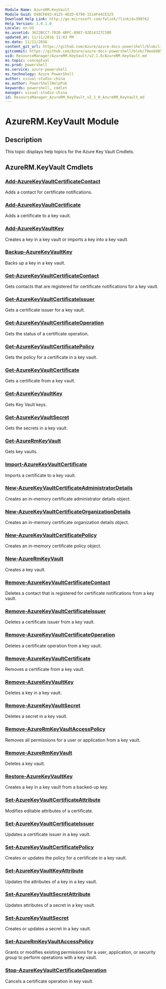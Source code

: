 ```yaml
---
Module Name: AzureRM.KeyVault
Module Guid: D48CF693-4125-4D2D-8790-1514F44CE325
Download Help Link: http://go.microsoft.com/fwlink/?linkid=390762
Help Version: 3.0.1.0
Locale: en-US
ms.assetid: 3622BCC7-7020-4BFC-8907-92D14327C59D
updated_at: 11/11/2016 11:03 PM
ms.date: 11/11/2016
content_git_url: https://github.com/Azure/azure-docs-powershell/blob/live/azureps-cmdlets-docs/ResourceManager/AzureRM.KeyVault/v2.1.0/AzureRM.KeyVault.md
gitcommit: https://github.com/Azure/azure-docs-powershell/blob/79eeb985ea480979357fb4695832a0c3d29a48bf/azureps-cmdlets-docs/ResourceManager/AzureRM.KeyVault/v2.1.0/AzureRM.KeyVault.md
uid: ResourceManager/AzureRM.KeyVault/v2.1.0/AzureRM.KeyVault.md
ms.topic: conceptual
ms.prod: powershell
ms.service: azure-powershell
ms.technology: Azure PowerShell
author: visual-studio-china
ms.author: PowerShellHelpPub
keywords: powershell, cmdlet
manager: visual-studio-china
id: ResourceManager_AzureRM_KeyVault_v2_1_0_AzureRM_KeyVault_md
---
```


# AzureRM.KeyVault Module
## Description
This topic displays help topics for the Azure Key Vault Cmdlets.

## AzureRM.KeyVault Cmdlets
### [Add-AzureKeyVaultCertificateContact](./Add-AzureKeyVaultCertificateContact.md)
Adds a contact for certificate notifications.


### [Add-AzureKeyVaultCertificate](./Add-AzureKeyVaultCertificate.md)
Adds a certificate to a key vault.


### [Add-AzureKeyVaultKey](./Add-AzureKeyVaultKey.md)
Creates a key in a key vault or imports a key into a key vault.


### [Backup-AzureKeyVaultKey](./Backup-AzureKeyVaultKey.md)
Backs up a key in a key vault.


### [Get-AzureKeyVaultCertificateContact](./Get-AzureKeyVaultCertificateContact.md)
Gets contacts that are registered for certificate notifications for a key vault.


### [Get-AzureKeyVaultCertificateIssuer](./Get-AzureKeyVaultCertificateIssuer.md)
Gets a certificate issuer for a key vault.


### [Get-AzureKeyVaultCertificateOperation](./Get-AzureKeyVaultCertificateOperation.md)
Gets the status of a certificate operation.


### [Get-AzureKeyVaultCertificatePolicy](./Get-AzureKeyVaultCertificatePolicy.md)
Gets the policy for a certificate in a key vault.


### [Get-AzureKeyVaultCertificate](./Get-AzureKeyVaultCertificate.md)
Gets a certificate from a key vault.


### [Get-AzureKeyVaultKey](./Get-AzureKeyVaultKey.md)
Gets Key Vault keys.


### [Get-AzureKeyVaultSecret](./Get-AzureKeyVaultSecret.md)
Gets the secrets in a key vault.


### [Get-AzureRmKeyVault](./Get-AzureRmKeyVault.md)
Gets key vaults.


### [Import-AzureKeyVaultCertificate](./Import-AzureKeyVaultCertificate.md)
Imports a certificate to a key vault.


### [New-AzureKeyVaultCertificateAdministratorDetails](./New-AzureKeyVaultCertificateAdministratorDetails.md)
Creates an in-memory certificate administrator details object.


### [New-AzureKeyVaultCertificateOrganizationDetails](./New-AzureKeyVaultCertificateOrganizationDetails.md)
Creates an in-memory certificate organization details object.


### [New-AzureKeyVaultCertificatePolicy](./New-AzureKeyVaultCertificatePolicy.md)
Creates an in-memory certificate policy object.


### [New-AzureRmKeyVault](./New-AzureRmKeyVault.md)
Creates a key vault.


### [Remove-AzureKeyVaultCertificateContact](./Remove-AzureKeyVaultCertificateContact.md)
Deletes a contact that is registered for certificate notifications from a key vault.


### [Remove-AzureKeyVaultCertificateIssuer](./Remove-AzureKeyVaultCertificateIssuer.md)
Deletes a certificate issuer from a key vault.


### [Remove-AzureKeyVaultCertificateOperation](./Remove-AzureKeyVaultCertificateOperation.md)
Deletes a certificate operation from a key vault.


### [Remove-AzureKeyVaultCertificate](./Remove-AzureKeyVaultCertificate.md)
Removes a certificate from a key vault.


### [Remove-AzureKeyVaultKey](./Remove-AzureKeyVaultKey.md)
Deletes a key in a key vault.


### [Remove-AzureKeyVaultSecret](./Remove-AzureKeyVaultSecret.md)
Deletes a secret in a key vault.


### [Remove-AzureRmKeyVaultAccessPolicy](./Remove-AzureRmKeyVaultAccessPolicy.md)
Removes all permissions for a user or application from a key vault.


### [Remove-AzureRmKeyVault](./Remove-AzureRmKeyVault.md)
Deletes a key vault.


### [Restore-AzureKeyVaultKey](./Restore-AzureKeyVaultKey.md)
Creates a key in a key vault from a backed-up key.


### [Set-AzureKeyVaultCertificateAttribute](./Set-AzureKeyVaultCertificateAttribute.md)
Modifies editable attributes of a certificate.


### [Set-AzureKeyVaultCertificateIssuer](./Set-AzureKeyVaultCertificateIssuer.md)
Updates a certificate issuer in a key vault.


### [Set-AzureKeyVaultCertificatePolicy](./Set-AzureKeyVaultCertificatePolicy.md)
Creates or updates the policy for a certificate in a key vault.


### [Set-AzureKeyVaultKeyAttribute](./Set-AzureKeyVaultKeyAttribute.md)
Updates the attributes of a key in a key vault.


### [Set-AzureKeyVaultSecretAttribute](./Set-AzureKeyVaultSecretAttribute.md)
Updates attributes of a secret in a key vault.


### [Set-AzureKeyVaultSecret](./Set-AzureKeyVaultSecret.md)
Creates or updates a secret in a key vault.


### [Set-AzureRmKeyVaultAccessPolicy](./Set-AzureRmKeyVaultAccessPolicy.md)
Grants or modifies existing permissions for a user, application, or security group to perform operations with a key vault.


### [Stop-AzureKeyVaultCertificateOperation](./Stop-AzureKeyVaultCertificateOperation.md)
Cancels a certificate operation in key vault.



